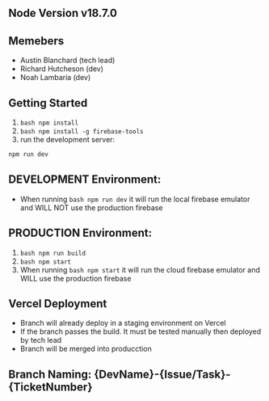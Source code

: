 ## Node Version v18.7.0

## Memebers
- Austin Blanchard (tech lead)
- Richard Hutcheson (dev)
- Noah Lambaria (dev)

## Getting Started

1. ```bash npm install```
2. ```bash npm install -g firebase-tools```
3. run the development server:

```bash
npm run dev
```
 
## DEVELOPMENT Environment:
- When running ```bash npm run dev``` it will run the local firebase emulator and WILL NOT use the production firebase

## PRODUCTION Environment:
1. ```bash npm run build```
2. ```bash npm start```
3. When running ```bash npm start``` it will run the cloud firebase emulator and WILL use the production firebase

## Vercel Deployment
- Branch will already deploy in a staging environment on Vercel
- If the branch passes the build. It must be tested manually then deployed by tech lead
- Branch will be merged into producction

## Branch Naming: {DevName}-{Issue/Task}-{TicketNumber}
